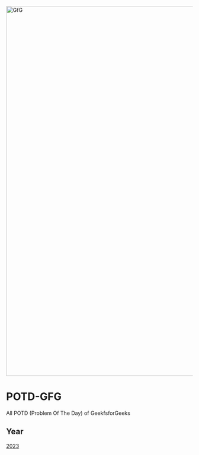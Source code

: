 <img width="1000" src="https://static.startuptalky.com/2021/06/GeeksforGeeks-StartupTalky.jpg" alt="GfG">

# POTD-GFG
All POTD (Problem Of The Day) of GeekfsforGeeks

## Year
[2023](https://github.com/krishna9786/POTD-GFG/edit/main/README.md#:~:text=t-,2023,-README.md)



